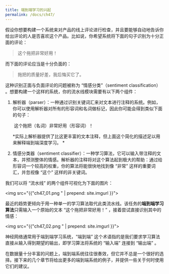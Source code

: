 ```yaml
---
title: 端到端学习的兴起
permalink: /docs/ch47/
---
```


假设你想要构建一个系统来对产品的线上评论进行检查，并且要能够自动地告诉你给出评论的人是否喜欢这个产品。比如说，你希望系统将下面的句子识别为十分正面的评论：

> 这个拖把非常好用！

而下面的评论应当是十分负面的：

> 拖把的质量好差，我后悔买它了。

这种识别正面与负面评论的问题被称为 “情感分类”（sentiment classification） 。想要构建一个这样的系统，你的流水线模块需要有以下两个组件：

1. 解析器（parser）：一种通过识别关键词汇来对文本进行注释的系统。例如，你可以使用解析器对所有的形容词和名词做标记，因此你可能会得到类似下面的句子：

   ​	这个拖把（名词）非常好用（形容词）！

   *实际上解析器提供了比这更丰富的文本注释，但上面这个简化的描述足以用来解释端到端深度学习。 *

2. 情感分类器（sentiment classifier）：一种学习算法，它可以输入带注释的文本，并预测整体的情感。解析器的注释将对这个算法起到极大的帮助：通过给形容词一个较高的权重，你的算法将能很快地找到像 “非常” 这样的重要词汇，并忽视像 “这个” 这样的非关键词。

我们可以将 “流水线” 的两个组件可视化为下面的图片：

<img src="{{"ch47_01.png " | prepend: site.imgurl }}"> 

最近的趋势更倾向于用一种单一的学习算法取代此类流水线。该任务的**端到端学习算法**只需输入一个原始的文本 “这个拖把非常好用！” ，接着尝试直接识别其中的情感：

<img src="{{"ch47_02.png " | prepend: site.imgurl }}"> 

神经网络通常用于端到端学习系统，“端到端” 这个术语指的是我们要求学习算法直接从输入得到期望的输出，即学习算法将系统的 “输入端” 连接到 “输出端” 。 

在数据量十分丰富的问题上，端到端系统往往很奏效，但它并不总是一个很好的选择。接下来的几个章节将给出更多的端到端系统的例子，并提供一些关于何时使用它们的建议。